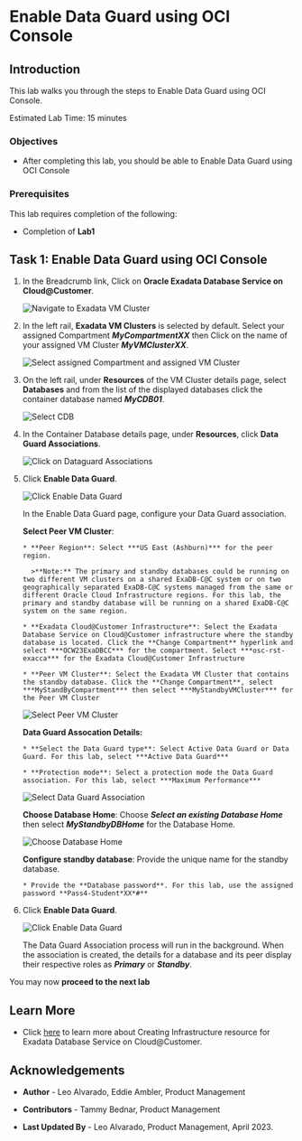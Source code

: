 


# Enable Data Guard using OCI Console


## Introduction

This lab walks you through the steps to Enable Data Guard using OCI Console.

Estimated Lab Time: 15 minutes

<!-- Watch the video below for a quick walk-through of the lab.
[Create an Exadata Database Service on Cloud@Customer Infrastructure](youtube:DCrivNA5bs8)
-->
### Objectives

-   After completing this lab, you should be able to Enable Data Guard using OCI Console

### Prerequisites

This lab requires completion of the following:

* Completion of **Lab1**


## Task 1: Enable Data Guard using OCI Console

1. In the Breadcrumb link, Click on **Oracle Exadata Database Service on Cloud@Customer**. 
   
   ![Navigate to Exadata VM Cluster](./images/navigate-exadbcc-vmcluster.png " ")
   
2. In the left rail, **Exadata VM Clusters** is selected by default. Select your assigned Compartment ***MyCompartmentXX*** then Click on the name of your assigned VM Cluster ***MyVMClusterXX***.
   
   ![Select assigned Compartment and assigned VM Cluster](./images/select-compartment.png " ")

3. On the left rail, under **Resources** of the VM Cluster details page, select **Databases** and from the list of the displayed databases click the container database named ***MyCDB01***. 
   
   ![Select CDB](./images/select-cdb.png " ")

4. In the Container Database details page, under **Resources**, click **Data Guard Associations**.
   
   ![Click on Dataguard Associations](./images/navigate-dg-association.png " ")

5. Click **Enable Data Guard**. 

   ![Click Enable Data Guard](./images/enable-dataguard.png " ")

   In the Enable Data Guard page, configure your Data Guard association.
    
    **Select Peer VM Cluster**: 

       * **Peer Region**: Select ***US East (Ashburn)*** for the peer region.
  
         >**Note:** The primary and standby databases could be running on two different VM clusters on a shared ExaDB-C@C system or on two geographically separated ExaDB-C@C systems managed from the same or different Oracle Cloud Infrastructure regions. For this lab, the primary and standby database will be running on a shared ExaDB-C@C system on the same region.
    
       * **Exadata Cloud@Customer Infrastructure**: Select the Exadata Database Service on Cloud@Customer infrastructure where the standby database is located. Click the **Change Compartment** hyperlink and select ***OCW23ExaDBCC*** for the compartment. Select ***osc-rst-exacca*** for the Exadata Cloud@Customer Infrastructure
    
       * **Peer VM Cluster**: Select the Exadata VM Cluster that contains the standby database. Click the **Change Compartment**, select ***MyStandByCompartment*** then select ***MyStandbyVMCluster*** for the Peer VM Cluster
  
   ![Select Peer VM Cluster](./images/select-peer-vmcluster.png " ")
    
    **Data Guard Assocation Details:**
    
       * **Select the Data Guard type**: Select Active Data Guard or Data Guard. For this lab, select ***Active Data Guard***
    
       * **Protection mode**: Select a protection mode the Data Guard association. For this lab, select ***Maximum Performance***

   ![Select Data Guard Association](./images/dg-association-details.png " ")

    **Choose Database Home**: Choose ***Select an existing Database Home*** then select ***MyStandbyDBHome*** for the Database Home.

  
   ![Choose Database Home](./images/choose-database-home.png " ")

    **Configure standby database**: Provide the unique name for the standby database. 
    
       * Provide the **Database password**. For this lab, use the assigned password **Pass4-Student*XX*#** 

6. Click **Enable Data Guard**.

   ![Click Enable Data Guard](./images/click-enable-dataguard.png " ")
   
   The Data Guard Association process will run in the background. When the association is created, the details for a database and its peer display their respective roles as ***Primary*** or ***Standby***.
  



You may now **proceed to the next lab**

## Learn More

* Click [here](https://docs.oracle.com/en/engineered-systems/exadata-cloud-at-customer/ecccm/ecc-provisioning.html#GUID-4CB5B5E1-E853-4CA2-B43D-54CD18A8F28A) to learn more about Creating Infrastructure resource for Exadata Database Service on Cloud@Customer.

## Acknowledgements

* **Author** - Leo Alvarado, Eddie Ambler, Product Management

* **Contributors** - Tammy Bednar, Product Management

* **Last Updated By** - Leo Alvarado, Product Management, April 2023.
